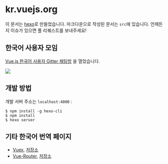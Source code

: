 # kr.vuejs.org

이 문서는 [hexo](http://hexo.io/)로 만들었습니다. 마크다운으로 작성된 문서는 `src`에 있습니다. 언제든지 이슈가 있으면 풀 리퀘스트를 보내주세요!

## 한국어 사용자 모임

[Vue.js 한국어 사용자 Gitter 채팅방](https://gitter.im/vuejs-kr/vuejs-kr?utm_source=share-link&utm_medium=link&utm_campaign=share-link) 을 열었습니다.

[![](https://camo.githubusercontent.com/2ed25a1997c40814790d5af9f55bb1f13e74a131/68747470733a2f2f696d672e736869656c64732e696f2f6769747465722f726f6f6d2f6e776a732f6e772e6a732e7376673f6d61784167653d32353932303030)](https://gitter.im/vuejs-kr/vuejs-kr?utm_source=share-link&utm_medium=link&utm_campaign=share-link)

## 개발 방법

개발 서버 주소는 `localhost:4000` :

```
$ npm install -g hexo-cli
$ npm install
$ hexo server
```

## 기타 한국어 번역 페이지

- [Vuex](https://vuex.vuejs.org/kr/), [저장소](https://github.com/ChangJoo-Park/vuex)
- [Vue-Router](https://router.vuejs.org/kr/), [저장소](https://github.com/ChangJoo-Park/vue-router)
